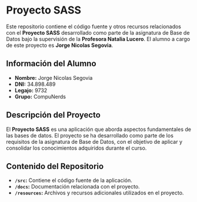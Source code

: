 # Proyecto SASS

Este repositorio contiene el código fuente y otros recursos relacionados con el **Proyecto SASS** desarrollado como parte de la asignatura de Base de Datos bajo la supervisión de la **Profesora Natalia Lucero**. El alumno a cargo de este proyecto es **Jorge Nicolas Segovia**.

## Información del Alumno
- **Nombre:** Jorge Nicolas Segovia
- **DNI:** 34.898.489
- **Legajo:** 9732
- **Grupo:** CompuNerds

## Descripción del Proyecto

El **Proyecto SASS** es una aplicación que aborda aspectos fundamentales de las bases de datos. El proyecto se ha desarrollado como parte de los requisitos de la asignatura de Base de Datos, con el objetivo de aplicar y consolidar los conocimientos adquiridos durante el curso.

## Contenido del Repositorio

- **`/src`:** Contiene el código fuente de la aplicación.
- **`/docs`:** Documentación relacionada con el proyecto.
- **`/resources`:** Archivos y recursos adicionales utilizados en el proyecto.
